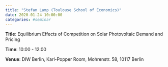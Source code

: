 ```yaml
---
title: "Stefan Lamp (Toulouse School of Economics)"
date: 2020-01-24 10:00:00
categories: #seminar
---
```


**Title**: Equilibrium Effects of Competition on Solar Photovoltaic Demand and Pricing  

**Time**: 10:00 - 12:00  

**Venue**: DIW Berlin, Karl-Popper Room, Mohrenstr. 58, 10117 Berlin
